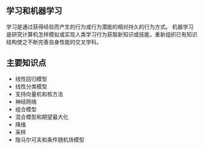 ## 学习和机器学习

学习是通过获得经验而产生的行为或行为潜能的相对持久的行为方式。
机器学习是研究计算机怎样模拟或实现人类学习行为获取新知识或技能，重新组织已有知识结构使之不断完善自身性能的交叉学科。

## 主要知识点

* 线性回归模型
* 线性分类模型
* 支持向量机和核方法
* 神经网络
* 组合模型
* 混合模型和期望最大化
* 降维
* 采样
* 隐马尔可夫和条件随机场模型

